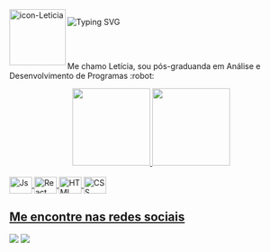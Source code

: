 
<img align="left" alt="icon-Leticia" src="https://cdn.picrew.me/shareImg/org/202212/1706331_RLyjMdIO.png" width="100px" heigth="100px">

![Typing SVG](https://readme-typing-svg.demolab.com?font=Fira+Code&pause=1000&color=FF3860&width=435&lines=Ol%C3%A1%2C+mundo.)

<br />
<br />

<p> Me chamo Letícia, sou pós-graduanda em Análise e Desenvolvimento de Programas :robot:</p>



<div align="center">
  <a href="https://github.com/letcambui">
  <img height="138em" src="https://github-readme-stats.vercel.app/api?username=letcambui&hide=stars,prs,contribs&show_icons=true&theme=buefy&include_all_commits=true&count_private=true"/>
  <img height="138em" src="https://github-readme-stats.vercel.app/api/top-langs/?username=letcambui&layout=compact&langs_count=7&theme=buefy"/>
</div>

<div style="display: inline_block"><br>
  <img align="center" alt="Js" height="30" width="40" src="https://cdn.jsdelivr.net/gh/devicons/devicon/icons/javascript/javascript-plain.svg">
  <img align="center" alt="React" height="30" width="40" src="https://cdn.jsdelivr.net/gh/devicons/devicon/icons/react/react-original.svg">
  <img align="center" alt="HTML" height="30" width="40" src="https://cdn.jsdelivr.net/gh/devicons/devicon/icons/html5/html5-plain.svg">
  <img align="center" alt="CSS" height="30" width="40" src="https://cdn.jsdelivr.net/gh/devicons/devicon/icons/css3/css3-plain.svg">
 </div>
  

 
 <div >
    <h2> Me encontre nas redes sociais </h2>
   <a href="https://instagram.com/leticiacambui_" target="_blank"> <img src="https://img.shields.io/badge/Instagram-E4405F?style=for-the-badge&logo=instagram&logoColor=white"/></a>
   <a href="https://www.linkedin.com/in/leticia-cambui-m/" target="_blank"> <img src="https://img.shields.io/badge/LinkedIn-0077B5?style=for-the-badge&logo=linkedin&logoColor=white" target="_blank"/></a>
   </div>
  
 
 </div>
